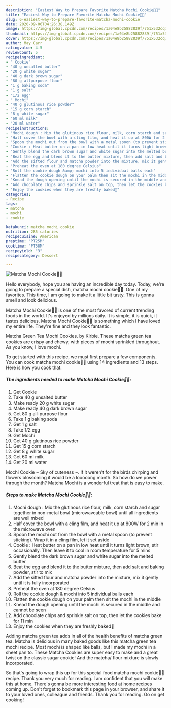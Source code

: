 ```yaml
---
description: "Easiest Way to Prepare Favorite Matcha Mochi Cookie🍪🥰"
title: "Easiest Way to Prepare Favorite Matcha Mochi Cookie🍪🥰"
slug: 6-easiest-way-to-prepare-favorite-matcha-mochi-cookie
date: 2020-09-06T04:26:38.149Z
image: https://img-global.cpcdn.com/recipes/1a04e8b25882839f/751x532cq70/matcha-mochi-cookie🍪🥰-recipe-main-photo.jpg
thumbnail: https://img-global.cpcdn.com/recipes/1a04e8b25882839f/751x532cq70/matcha-mochi-cookie🍪🥰-recipe-main-photo.jpg
cover: https://img-global.cpcdn.com/recipes/1a04e8b25882839f/751x532cq70/matcha-mochi-cookie🍪🥰-recipe-main-photo.jpg
author: May Carr
ratingvalue: 4.5
reviewcount: 5
recipeingredient:
- " Cookie"
- "40 g unsalted butter"
- "20 g white sugar"
- "40 g dark brown sugar"
- "80 g allpurpose flour"
- "1 g baking soda"
- "1 g salt"
- "1/2 egg"
- " Mochi"
- "40 g glutinous rice powder"
- "15 g corn starch"
- "8 g white sugar"
- "60 ml milk"
- "20 ml water"
recipeinstructions:
- "Mochi dough : Mix the glutinous rice flour, milk, corn starch and sugar together in non-metal bowl (microwaveable bowl) until all ingredients are well mixed"
- "Half cover the bowl with a cling film, and heat it up at 800W for 2 min in the microwave oven"
- "Spoon the mochi out from the bowl with a metal spoon (to prevent sticking). Wrap it in a cling film, let it set aside"
- "Cookie : Heat butter on a pan in low heat until it turns light brown, stir occasionally. Then leave it to cool in room temperature for 5 mins"
- "Gently blend the dark brown sugar and white sugar into the melted butter"
- "Beat the egg and blend it to the butter mixture, then add salt and baking powder, stir to mix"
- "Add the sifted flour and matcha powder into the mixture, mix it gently until it is fully incorporated"
- "Preheat the oven at 180 degree Celsius"
- "Roll the cookie dough &amp; mochi into 5 individual balls each"
- "Flatten the cookie dough on your palm then sit the mochi in the middle"
- "Knead the dough opening until the mochi is secured in the middle and cannot be seen"
- "Add chocolate chips and sprinkle salt on top, then let the cookies bake for 11 min"
- "Enjoy the cookies when they are freshly baked🥰"
categories:
- Recipe
tags:
- matcha
- mochi
- cookie

katakunci: matcha mochi cookie 
nutrition: 285 calories
recipecuisine: American
preptime: "PT25M"
cooktime: "PT58M"
recipeyield: "3"
recipecategory: Dessert

---
```



![Matcha Mochi Cookie🍪🥰](https://img-global.cpcdn.com/recipes/1a04e8b25882839f/751x532cq70/matcha-mochi-cookie🍪🥰-recipe-main-photo.jpg)

Hello everybody, hope you are having an incredible day today. Today, we're going to prepare a special dish, matcha mochi cookie🍪🥰. One of my favorites. This time, I am going to make it a little bit tasty. This is gonna smell and look delicious.

Matcha Mochi Cookie🍪🥰 is one of the most favored of current trending foods in the world. It's enjoyed by millions daily. It is simple, it is quick, it tastes delicious. Matcha Mochi Cookie🍪🥰 is something which I have loved my entire life. They're fine and they look fantastic.

Matcha Green Tea Mochi Cookies. by Kirbie. These matcha green tea cookies are crispy and chewy, with pieces of mochi sprinkled throughout. As you know, I love mochi.


To get started with this recipe, we must first prepare a few components. You can cook matcha mochi cookie🍪🥰 using 14 ingredients and 13 steps. Here is how you cook that.

##### The ingredients needed to make Matcha Mochi Cookie🍪🥰:

1. Get  Cookie
1. Take 40 g unsalted butter
1. Make ready 20 g white sugar
1. Make ready 40 g dark brown sugar
1. Get 80 g all-purpose flour
1. Take 1 g baking soda
1. Get 1 g salt
1. Take 1/2 egg
1. Get  Mochi
1. Get 40 g glutinous rice powder
1. Get 15 g corn starch
1. Get 8 g white sugar
1. Get 60 ml milk
1. Get 20 ml water


Mochi Cookie ~ Sky of cuteness ~. If it weren&#39;t for the birds chirping and flowers blossoming it would be a looooong month. So how do we power through the month? Matcha Mochi is a wonderful treat that is easy to make. 

##### Steps to make Matcha Mochi Cookie🍪🥰:

1. Mochi dough : Mix the glutinous rice flour, milk, corn starch and sugar together in non-metal bowl (microwaveable bowl) until all ingredients are well mixed
1. Half cover the bowl with a cling film, and heat it up at 800W for 2 min in the microwave oven
1. Spoon the mochi out from the bowl with a metal spoon (to prevent sticking). Wrap it in a cling film, let it set aside
1. Cookie : Heat butter on a pan in low heat until it turns light brown, stir occasionally. Then leave it to cool in room temperature for 5 mins
1. Gently blend the dark brown sugar and white sugar into the melted butter
1. Beat the egg and blend it to the butter mixture, then add salt and baking powder, stir to mix
1. Add the sifted flour and matcha powder into the mixture, mix it gently until it is fully incorporated
1. Preheat the oven at 180 degree Celsius
1. Roll the cookie dough &amp; mochi into 5 individual balls each
1. Flatten the cookie dough on your palm then sit the mochi in the middle
1. Knead the dough opening until the mochi is secured in the middle and cannot be seen
1. Add chocolate chips and sprinkle salt on top, then let the cookies bake for 11 min
1. Enjoy the cookies when they are freshly baked🥰


Adding matcha green tea adds in all of the health benefits of matcha green tea. Matcha is delicious in many baked goods like this matcha green tea mochi recipe. Most mochi is shaped like balls, but I made my mochi in a sheet pan to. These Matcha Cookies are super easy to make and a great twist on the classic sugar cookie! And the matcha/ flour mixture is slowly incorporated. 

So that's going to wrap this up for this special food matcha mochi cookie🍪🥰 recipe. Thank you very much for reading. I am confident that you will make this at home. There's gonna be more interesting food at home recipes coming up. Don't forget to bookmark this page in your browser, and share it to your loved ones, colleague and friends. Thank you for reading. Go on get cooking!
